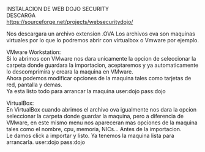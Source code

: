 INSTALACION DE WEB DOJO SECURITY  
DESCARGA  
https://sourceforge.net/projects/websecuritydojo/  

Nos descargara un archivo extension .OVA
Los archivos ova son maquinas virtuales por lo que lo podremos abrir con virtualbox o Vmware por ejemplo.  

VMware Workstation:  
Si lo abrimos con VMware nos dara unicamente la opcion de seleccionar la carpeta donde guardara la importacion, aceptaremos  y ya automaticamente lo descomprimira y creara la maquina en VMware.  
Ahora podemos modificar opciones de la maquina tales como tarjetas de red, pantalla y demas.  
Ya esta listo todo para arrancar la maquina user:dojo pass:dojo  

VirtualBox:  
En VirtualBox cuando abrimos el archivo ova igualmente nos dara la opcion seleccionar la carpeta donde guardar la maquina, pero a diferencia de VMware, en este mismo menu nos apareceran mas opciones de la maquina tales como el nombre, cpu, memoria, NICs... Antes de la importacion.  
Le damos click a importar y listo. Ya tenemos la maquina lista para arrancarla. user:dojo pass:dojo
